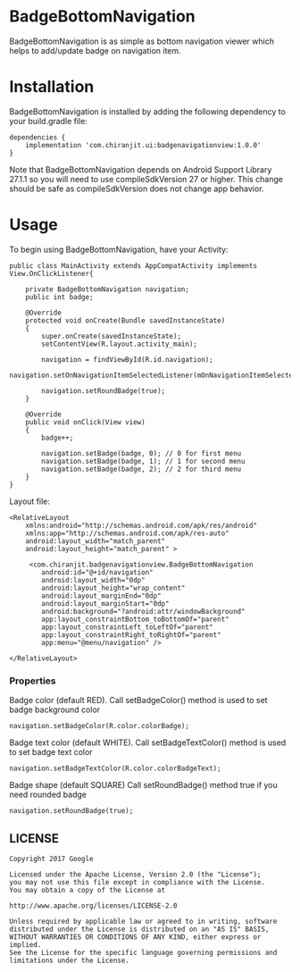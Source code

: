 # BadgeBottomNavigation

BadgeBottomNavigation is as simple as bottom navigation viewer which helps to add/update badge on navigation item.


# Installation

BadgeBottomNavigation is installed by adding the following dependency to your build.gradle file:

```
dependencies {
    implementation 'com.chiranjit.ui:badgenavigationview:1.0.0'
}
```

Note that BadgeBottomNavigation depends on Android Support Library 27.1.1 so you will need to use compileSdkVersion 27 or higher. This change should be safe as compileSdkVersion does not change app behavior.

# Usage

To begin using BadgeBottomNavigation, have your Activity:

```
public class MainActivity extends AppCompatActivity implements View.OnClickListener{

    private BadgeBottomNavigation navigation;
    public int badge;
    
    @Override
    protected void onCreate(Bundle savedInstanceState)
    {
        super.onCreate(savedInstanceState);
        setContentView(R.layout.activity_main);

        navigation = findViewById(R.id.navigation);
        navigation.setOnNavigationItemSelectedListener(mOnNavigationItemSelectedListener);

        navigation.setRoundBadge(true);
    }

    @Override
    public void onClick(View view)
    {
        badge++;

        navigation.setBadge(badge, 0); // 0 for first menu 
        navigation.setBadge(badge, 1); // 1 for second menu 
        navigation.setBadge(badge, 2); // 2 for third menu
    }
}
```

Layout file:

```
<RelativeLayout
    xmlns:android="http://schemas.android.com/apk/res/android"
    xmlns:app="http://schemas.android.com/apk/res-auto"
    android:layout_width="match_parent"
    android:layout_height="match_parent" >

     <com.chiranjit.badgenavigationview.BadgeBottomNavigation
        android:id="@+id/navigation"
        android:layout_width="0dp"
        android:layout_height="wrap_content"
        android:layout_marginEnd="0dp"
        android:layout_marginStart="0dp"
        android:background="?android:attr/windowBackground"
        app:layout_constraintBottom_toBottomOf="parent"
        app:layout_constraintLeft_toLeftOf="parent"
        app:layout_constraintRight_toRightOf="parent"
        app:menu="@menu/navigation" />

</RelativeLayout>
```

### Properties

Badge color (default RED).
Call setBadgeColor() method is used to set badge background color

```
navigation.setBadgeColor(R.color.colorBadge);
```

Badge text color (default WHITE).
Call setBadgeTextColor() method is used to set badge text color

```
navigation.setBadgeTextColor(R.color.colorBadgeText);
```

Badge shape (default SQUARE)
Call setRoundBadge() method true if you need rounded badge

```
navigation.setRoundBadge(true);
```
        
        
## LICENSE

```
Copyright 2017 Google

Licensed under the Apache License, Version 2.0 (the "License");
you may not use this file except in compliance with the License.
You may obtain a copy of the License at

http://www.apache.org/licenses/LICENSE-2.0

Unless required by applicable law or agreed to in writing, software
distributed under the License is distributed on an "AS IS" BASIS,
WITHOUT WARRANTIES OR CONDITIONS OF ANY KIND, either express or implied.
See the License for the specific language governing permissions and
limitations under the License.

```
